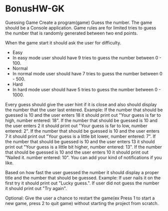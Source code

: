 # BonusHW-GK
Guessing Game
Create a program(game) Guess the number.
The game should be a Console application.
Game rules are for limited tries to guess the number that is randomly generated between two end points.

When the game start it should ask the user for difficulty.
- Easy
- In easy mode user should have 9 tries to guess the number between 0 - 100.
- Normal
- In normal mode user should have 7 tries to guess the number between 0 - 500.
- Hard
- In hard mode user should have 5 tries to guess the number between 0 - 1000.

Every guess should give the user hint if it is close and also should display the number that the user last entered.
Example:
If the number that should be guessed is 10 and the user enters 18 it should print out "Your guess is far to high, number entered: 18".
If the number that should be guessed is 10 and the user enters 2 it should print out "Your guess is far to low, number entered: 2".
If the number that should be guessed is 10 and the user enters 7 it should print out "Your guess is a little bit lower, number entered: 7".
If the number that should be guessed is 10 and the user enters 13 it should print out "Your guess is a little bit higher, number entered: 13".
If the number that should be guessed is 10 and the user enters 10 it should print out "Nailed it. number entered: 10".
You can add your kind of notifications if you like.

Based on how fast the user guessed the number it should display a proper title and the number that should be guessed.
Example:
If user nails it on the first try it should print out "Lucky guess.".
If user did not guess the number it should print out "Try again".

Optional: Give the user a chance to restart the game(ex Press 1 to start a new game, press 2 to quit game) without starting the project from scratch.
